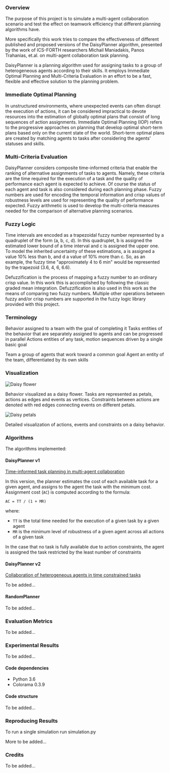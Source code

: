 ### Overview

The purpose of this project is to simulate a multi-agent collaboration scenario and test the effect on teamwork
 efficiency that different planning algorithms have.

More specifically this work tries to compare the effectiveness of different published and proposed
 versions of the DaisyPlanner algorithm, presented by the work of ICS-FORTH researchers
 Michail Maniadakis, Panos Trahanias, et.al. on multi-agent collaboration task planning.

DaisyPlanner is a planning algorithm used for assigning tasks to a group of heterogeneous agents according to their skills.
 It employs Immediate Optimal Planning and Multi-Criteria Evaluation in an effort to be a fast, flexible and effective
 solution to the planning problem.


### Immediate Optimal Planning

In unstructured environments, where unexpected events can often disrupt the execution of actions, it can be considered impractical
 to devote resources into the estimation of globally optimal plans that consist of long sequences of action assignments.
 Immediate Optimal Planning (IOP) refers to the progressive approaches on planning that develop optimal short-term plans based only on the current state of the world.
 Short-term optimal plans are created by matching agents to tasks after considering the agents' statuses and skills.


### Multi-Criteria Evaluation

DaisyPlanner considers composite time-informed criteria that enable the ranking of alternative assignments of tasks to agents.
 Namely, these criteria are the time required for the execution of a task and the quality of performance each agent is expected to achieve.
 Of course the status of each agent and task is also considered during each planning phase.
 Fuzzy numbers are used for encoding the temporal information and crisp values of robustness levels are used for representing the quality of performance expected.
 Fuzzy arithmetic is used to develop the multi-criteria measures needed for the comparison of alternative planning scenarios.


### Fuzzy Logic

Time intervals are encoded as a trapezoidal fuzzy number represented by a quadruplet of the form (a, b, c, d).
 In this quadruplet, b is assigned the estimated lower bound of a time interval and c is assigned the upper one.
 To model the inherited  uncertainty of these estimations, a is assigned a value 10% less than b, and d a value of 10% more than c.
 So, as an example, the fuzzy time "approximately 4 to 6 min" would be represented by the trapezoid (3.6, 4, 6, 6.6).

Defuzzification is the process of mapping a fuzzy number to an ordinary crisp value.
 In this work this is accomplished by following the classic graded mean integration.
 Defuzzification is also used in this work as the means of comparing two fuzzy numbers.
 Multiple other operations between fuzzy and/or crisp numbers are supported in the fuzzy logic library provided with this project.


### Terminology

Behavior    assigned to a team with the goal of completing it
Tasks       entities of the behavior that are separately assigned to agents and can be progressed in parallel
Actions     entities of any task, motion sequences driven by a single basic goal

Team        a group of agents that work toward a common goal
Agent       an entity of the team, differentiated by its own skills


### Visualization

![Daisy flower](https://ars.els-cdn.com/content/image/1-s2.0-S1389041716300596-gr2.jpg)

Behavior visualized as a daisy flower.
 Tasks are represented as petals, actions as edges and events as vertices.
 Constraints between actions are denoted with red edges connecting events on different petals.

![Daisy petals](https://ars.els-cdn.com/content/image/1-s2.0-S1389041716300596-gr3.jpg)

Detailed visualization of actions, events and constraints on a daisy behavior.


### Algorithms

The algorithms implemented:

#### DaisyPlanner v1

[Time-informed task planning in multi-agent collaboration](https://www.sciencedirect.com/science/article/pii/S1389041716300596)

In this version, the planner estimates the cost of each available task for a given agent, and assigns to the agent the task
 with the minimum cost. Assignment cost (`AC`) is computed according to the formula:
```
AC = TT / (1 + MR)
```
where:
- `TT` is the total time needed for the execution of a given task by a given agent
- `MR` is the minimum level of robustness of a given agent across all actions of a given task

In the case that no task is fully available due to action constraints, the agent is assigned the task restricted by the
 least number of constraints

#### DaisyPlanner v2

[Collaboration of heterogeneous agents in time constrained tasks](http://ieeexplore.ieee.org/document/7803314/)

To be added...


#### RandomPlanner

To be added...


### Evaluation Metrics

To be added...


### Experimental Results

To be added...


#### Code dependencies

- Python 3.6
- Colorama 0.3.9


#### Code structure

To be added...


### Reproducing Results

To run a single simulation run simulation.py

More to be added...


### Credits

To be added...
